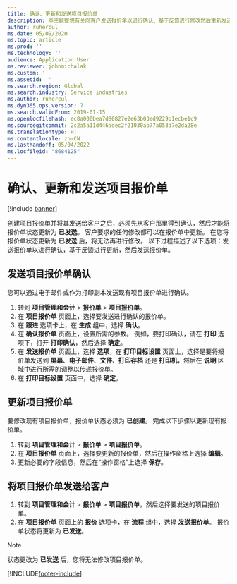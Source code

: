```yaml
---
title: 确认、更新和发送项目报价单
description: 本主题提供有关向客户发送报价单以进行确认、基于反馈进行修改然后重新发送报价单的信息。
author: ruhercul
ms.date: 05/09/2020
ms.topic: article
ms.prod: ''
ms.technology: ''
audience: Application User
ms.reviewer: johnmichalak
ms.custom: ''
ms.assetid: ''
ms.search.region: Global
ms.search.industry: Service industries
ms.author: ruhercul
ms.dyn365.ops.version: 7
ms.search.validFrom: 2019-01-15
ms.openlocfilehash: ec8a000bea7d80827e2e63b03ed9229b1ecbe1c9
ms.sourcegitcommit: 2c2a5a11d446adec2f21030ab77a053d7e2da28e
ms.translationtype: HT
ms.contentlocale: zh-CN
ms.lasthandoff: 05/04/2022
ms.locfileid: "8684125"
---
```

# <a name="confirm-update-and-send-a-project-quotation"></a>确认、更新和发送项目报价单

[!include [banner](../includes/banner.md)]

创建项目报价单并将其发送给客户之后，必须先从客户那里得到确认，然后才能将报价单状态更新为 **已发送**。 客户要求的任何修改都可以在报价单中更新。 在您将报价单状态更新为 **已发送** 后，将无法再进行修改。 以下过程描述了以下选项：发送报价单以进行确认，基于反馈进行更新，然后发送报价单。

## <a name="send-a-project-quotation-confirmation"></a>发送项目报价单确认  

您可以通过电子邮件或作为打印副本发送现有项目报价单进行确认。 

1. 转到 **项目管理和会计** > **报价单** > **项目报价单**。 
2. 在 **项目报价单** 页面上，选择要发送进行确认的报价单。 
3. 在 **跟进** 选项卡上，在 **生成** 组中，选择 **确认**。 
4. 在 **确认报价单** 页面上，设置所需的参数。 例如，要打印确认，请在 **打印** 选项下，打开 **打印确认**，然后选择 **确定**。
5. 在 **发送报价单** 页面上，选择 **选项**，在 **打印目标设置** 页面上，选择是要将报价单发送到 **屏幕**、**电子邮件**、**文件**、**打印存档** 还是 **打印机**，然后在 **说明** 区域中进行所需的调整以传递报价单。
6. 在 **打印目标设置** 页面中，选择 **确定**。  

## <a name="update-a-project-quotation"></a>更新项目报价单

要修改现有项目报价单，报价单状态必须为 **已创建**。 完成以下步骤以更新现有报价单。 

1. 转到 **项目管理和会计** > **报价单** > **项目报价单**。
2. 在 **项目报价单** 页面上，选择要更新的报价单，然后在操作窗格上选择 **编辑**。
3. 更新必要的字段信息，然后在“操作窗格”上选择 **保存**。  

## <a name="send-a-project-quotation-to-a-customer"></a>将项目报价单发送给客户 

1. 转到 **项目管理和会计** > **报价单** > **项目报价单**，然后选择要发送的项目报价单。
2. 在 **项目报价单** 页面上的 **报价** 选项卡，在 **流程** 组中，选择 **发送报价单**。 报价单状态将更新为 **已发送**。

> [!NOTE]
> 状态更改为 **已发送** 后，您将无法修改项目报价单。


[!INCLUDE[footer-include](../includes/footer-banner.md)]